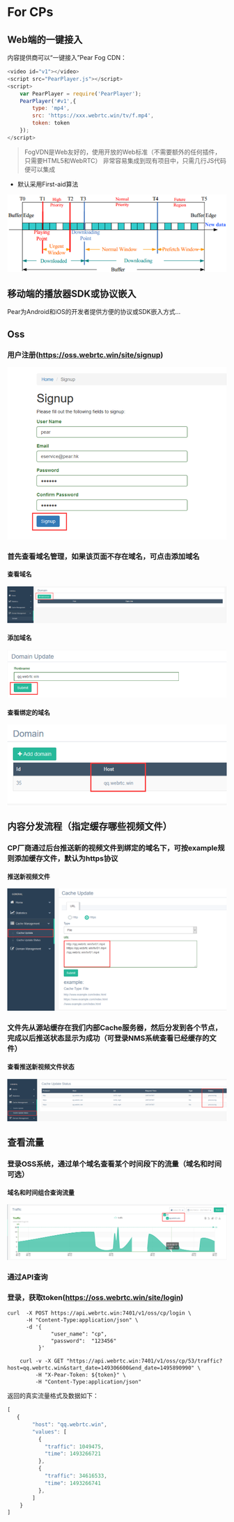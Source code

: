 # For CPs

## Web端的一键接入

内容提供商可以“一键接入”Pear Fog CDN：

``` js
<video id="v1"></video>
<script src="PearPlayer.js"></script>
<script>
    var PearPlayer = require('PearPlayer');
    PearPlayer('#v1',{
        type: 'mp4',
        src: 'https://xxx.webrtc.win/tv/f.mp4',
        token: token
    });
</script>
```

> FogVDN是Web友好的，使用开放的Web标准（不需要额外的任何插件，只需要HTML5和WebRTC）
> 非常容易集成到现有项目中，只需几行JS代码便可以集成

* 默认采用First-aid算法

![First-aid](fig/firstaid.png)
## 移动端的播放器SDK或协议嵌入

Pear为Android和iOS的开发者提供方便的协议或SDK嵌入方式... 

## Oss
### 用户注册(https://oss.webrtc.win/site/signup)
![用户注册](fig/oss/sign_in.png)

### 首先查看域名管理，如果该页面不存在域名，可点击添加域名
#### 查看域名
![查看域名](fig/oss/view_domain.png)
#### 添加域名
![添加域名](fig/oss/add_domain.png)
#### 查看绑定的域名
![查看绑定的域名](fig/oss/domain.png)

## 内容分发流程（指定缓存哪些视频文件）
### CP厂商通过后台推送新的视频文件到绑定的域名下，可按example规则添加缓存文件，默认为https协议
#### 推送新视频文件
![推送新视频文件](fig/oss/cache_update.png)

### 文件先从源站缓存在我们内部Cache服务器，然后分发到各个节点，完成以后推送状态显示为成功（可登录NMS系统查看已经缓存的文件）
#### 查看推送新视频文件状态
![查看推送新视频文件状态](fig/oss/cache_update_status.png)

## 查看流量
### 登录OSS系统，通过单个域名查看某个时间段下的流量（域名和时间可选）
#### 域名和时间组合查询流量
![域名和时间组合查询流量](fig/oss/traffic.png)

### 通过API查询

### 登录，获取token(https://oss.webrtc.win/site/login)
```  shell
curl  -X POST https://api.webrtc.win:7401/v1/oss/cp/login \
      -H "Content-Type:application/json" \
      -d '{
              "user_name": "cp",
              "password":  "123456"
          }'

```

``` shell
    curl -v -X GET "https://api.webrtc.win:7401/v1/oss/cp/53/traffic?host=qq.webrtc.win&start_date=149306600&end_date=1495890990" \
         -H "X-Pear-Token: ${token}" \
         -H "Content-Type:application/json"                           
```

返回的真实流量格式及数据如下：
``` js
[
   {
	    "host": "qq.webrtc.win",
	    "values": [
	      {
	        "traffic": 1049475,
	        "time": 1493266721
	      },
	      {
	        "traffic": 34616533,
	        "time": 1493266741
	      },
	    ]
    }
]
```

